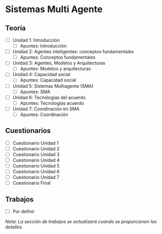 # Sistemas Multi Agente

## Teoría
- [ ] Unidad 1: Introducción
  - [ ] Apuntes: Introducción
- [ ] Unidad 2: Agentes inteligentes: conceptos fundamentales
  - [ ] Apuntes: Conceptos fundamentales
- [ ] Unidad 3: Agentes, Modelos y Arquitecturas
  - [ ] Apuntes: Modelos y arquitecturas
- [ ] Unidad 4: Capacidad social
  - [ ] Apuntes: Capacidad social
- [ ] Unidad 5: Sistemas Multiagente (SMA)
  - [ ] Apuntes: SMA
- [ ] Unidad 6: Tecnologías del acuerdo
  - [ ] Apuntes: Tecnologías acuerdo
- [ ] Unidad 7: Coordinación en SMA
  - [ ] Apuntes: Coordinación

## Cuestionarios
- [ ] Cuestionario Unidad 1
- [ ] Cuestionario Unidad 2
- [ ] Cuestionario Unidad 3
- [ ] Cuestionario Unidad 4
- [ ] Cuestionario Unidad 5
- [ ] Cuestionario Unidad 6
- [ ] Cuestionario Unidad 7
- [ ] Cuestionario Final

## Trabajos
- [ ] Por definir

*Nota: La sección de trabajos se actualizará cuando se proporcionen los detalles.*